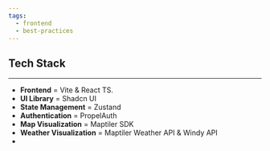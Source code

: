 ```yaml
---
tags:
  - frontend
  - best-practices
---
```

## **Tech Stack**
---
- **Frontend** = Vite & React TS.
- **UI Library** = Shadcn UI
- **State Management** = Zustand
- **Authentication** = PropelAuth
- **Map Visualization** = Maptiler SDK
- **Weather Visualization** = Maptiler Weather API & Windy API 
- 
